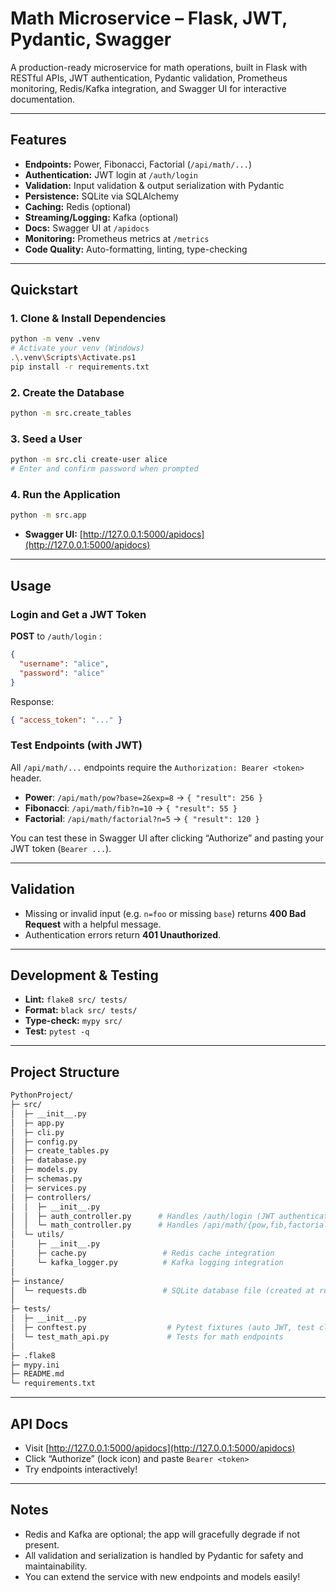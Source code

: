 # Math Microservice – Flask, JWT, Pydantic, Swagger

A production-ready microservice for math operations, built in Flask with RESTful APIs, JWT authentication, Pydantic validation, Prometheus monitoring, Redis/Kafka integration, and Swagger UI for interactive documentation.

---

## Features

- **Endpoints:** Power, Fibonacci, Factorial (`/api/math/...`)
- **Authentication:** JWT login at `/auth/login`
- **Validation:** Input validation & output serialization with Pydantic
- **Persistence:** SQLite via SQLAlchemy
- **Caching:** Redis (optional)
- **Streaming/Logging:** Kafka (optional)
- **Docs:** Swagger UI at `/apidocs`
- **Monitoring:** Prometheus metrics at `/metrics`
- **Code Quality:** Auto-formatting, linting, type-checking

---

## Quickstart

### 1. Clone & Install Dependencies

```bash
python -m venv .venv
# Activate your venv (Windows)
.\.venv\Scripts\Activate.ps1
pip install -r requirements.txt
```

### 2. Create the Database

```bash
python -m src.create_tables
```

### 3. Seed a User

```bash
python -m src.cli create-user alice
# Enter and confirm password when prompted
```

### 4. Run the Application

```bash
python -m src.app
```
- **Swagger UI:** [http://127.0.0.1:5000/apidocs](http://127.0.0.1:5000/apidocs)
---

## Usage

### Login and Get a JWT Token

**POST** to `/auth/login` :

```json
{
  "username": "alice",
  "password": "alice"
}
```

Response:

```json
{ "access_token": "..." }
```

### Test Endpoints (with JWT)

All `/api/math/...` endpoints require the `Authorization: Bearer <token>` header.

- **Power**: `/api/math/pow?base=2&exp=8` → `{ "result": 256 }`
- **Fibonacci**: `/api/math/fib?n=10` → `{ "result": 55 }`
- **Factorial**: `/api/math/factorial?n=5` → `{ "result": 120 }`

You can test these in Swagger UI after clicking “Authorize” and pasting your JWT token (`Bearer ...`).

---

## Validation

- Missing or invalid input (e.g. `n=foo` or missing `base`) returns **400 Bad Request** with a helpful message.
- Authentication errors return **401 Unauthorized**.

---

## Development & Testing

- **Lint:** `flake8 src/ tests/`
- **Format:** `black src/ tests/`
- **Type-check:** `mypy src/`
- **Test:** `pytest -q`

---





## Project Structure

```bash
PythonProject/
├─ src/
│  ├─ __init__.py
│  ├─ app.py
│  ├─ cli.py
│  ├─ config.py
│  ├─ create_tables.py
│  ├─ database.py
│  ├─ models.py
│  ├─ schemas.py
│  ├─ services.py
│  ├─ controllers/
│  │  ├─ __init__.py
│  │  ├─ auth_controller.py      # Handles /auth/login (JWT authentication)
│  │  └─ math_controller.py      # Handles /api/math/{pow,fib,factorial}
│  └─ utils/
│     ├─ __init__.py
│     ├─ cache.py                 # Redis cache integration
│     └─ kafka_logger.py          # Kafka logging integration
│
├─ instance/
│  └─ requests.db                 # SQLite database file (created at runtime)
│
├─ tests/
│  ├─ __init__.py
│  ├─ conftest.py                  # Pytest fixtures (auto JWT, test client)
│  └─ test_math_api.py             # Tests for math endpoints
│
├─ .flake8
├─ mypy.ini
├─ README.md
└─ requirements.txt

```
---

## API Docs

- Visit [http://127.0.0.1:5000/apidocs](http://127.0.0.1:5000/apidocs)
- Click “Authorize” (lock icon) and paste `Bearer <token>`
- Try endpoints interactively!

---

## Notes

- Redis and Kafka are optional; the app will gracefully degrade if not present.
- All validation and serialization is handled by Pydantic for safety and maintainability.
- You can extend the service with new endpoints and models easily!
